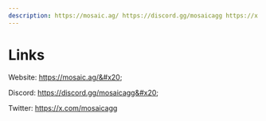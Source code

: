 ```yaml
---
description: https://mosaic.ag/ https://discord.gg/mosaicagg https://x.com/mosaicagg
---
```


# Links

Website: https://mosaic.ag/&#x20;

Discord: https://discord.gg/mosaicagg&#x20;

Twitter: https://x.com/mosaicagg

